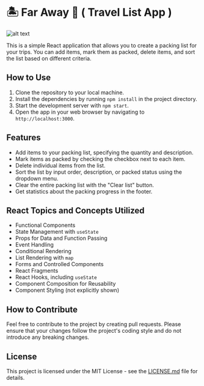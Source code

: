 # 🏝️ Far Away 🧳 ( Travel List App )

![alt text]()

This is a simple React application that allows you to create a packing list for your trips. You can add items, mark them as packed, delete items, and sort the list based on different criteria.

## How to Use

1. Clone the repository to your local machine.
2. Install the dependencies by running `npm install` in the project directory.
3. Start the development server with `npm start`.
4. Open the app in your web browser by navigating to `http://localhost:3000`.

## Features

- Add items to your packing list, specifying the quantity and description.
- Mark items as packed by checking the checkbox next to each item.
- Delete individual items from the list.
- Sort the list by input order, description, or packed status using the dropdown menu.
- Clear the entire packing list with the "Clear list" button.
- Get statistics about the packing progress in the footer.

## React Topics and Concepts Utilized

- Functional Components
- State Management with `useState`
- Props for Data and Function Passing
- Event Handling
- Conditional Rendering
- List Rendering with `map`
- Forms and Controlled Components
- React Fragments
- React Hooks, including `useState`
- Component Composition for Reusability
- Component Styling (not explicitly shown)

## How to Contribute

Feel free to contribute to the project by creating pull requests. Please ensure that your changes follow the project's coding style and do not introduce any breaking changes.

## License

This project is licensed under the MIT License - see the [LICENSE.md](LICENSE.md) file for details.
